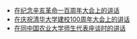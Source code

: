 - [在纪念辛亥革命一百周年大会上的讲话](./在纪念辛亥革命一百周年大会上的讲话.md)
- [在庆祝清华大学建校100周年大会上的讲话](./在庆祝清华大学建校100周年大会上的讲话.md)
- [在同中国农业大学师生代表座谈时的讲话](./在同中国农业大学师生代表座谈时的讲话.md)
